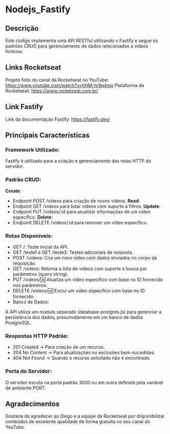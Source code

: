 # Nodejs_Fastify

## Descrição
Este código implementa uma API RESTful utilizando o Fastify e segue os padrões CRUD para gerenciamento de dados relacionados a vídeos fictícios.

## Links Rocketseat
Projeto feito do canal da Rocketseat no YouTube: https://www.youtube.com/watch?v=hHM-hr9q4mo 
Plataforma da Rocketseat: https://www.rocketseat.com.br/

## Link Fastify
Link da documentação Fastify: https://fastify.dev/ 


## Principais Características
### Framework Utilizado:
Fastify é utilizado para a criação e gerenciamento das rotas HTTP do servidor.
### Padrão CRUD:

**Create**:
* Endpoint POST /videos para criação de novos vídeos.
**Read**:
* Endpoint GET /videos para listar vídeos com suporte a filtros.
**Update**:
* Endpoint PUT /videos/:id para atualizar informações de um vídeo específico.
**Delete**:
* Endpoint DELETE /videos/:id para remover um vídeo específico.

### Rotas Disponíveis:

* GET /: Teste inicial da API.
* GET /teste1 e GET /teste2: Testes adicionais de resposta.
* POST /videos: Cria um novo vídeo com dados enviados no corpo da requisição.
* GET /videos: Retorna a lista de vídeos com suporte a busca por parâmetros (query string).
* PUT /videos/:id: Atualiza um vídeo específico com base no ID fornecido nos parâmetros.
* DELETE /videos/:id: Exclui um vídeo específico com base no ID fornecido.
* Banco de Dados:

A API utiliza um módulo separado (database-postgres.js) para gerenciar a persistência dos dados, presumidamente em um banco de dados PostgreSQL.
### Respostas HTTP Padrão:

* 201 Created → Para criação de um recurso.
* 204 No Content → Para atualizações ou exclusões bem-sucedidas.
* 404 Not Found → Quando o recurso solicitado não é encontrado.

### Porta do Servidor:
O servidor escuta na porta padrão 3000 ou em outra definida pela variável de ambiente PORT.

## Agradecimentos
Gostaria de agradecer ao Diego e a equipe da Rocketseat por disponibilizar conteúdos de excelente qualidade de forma gratuita no seu canal do YouTube.